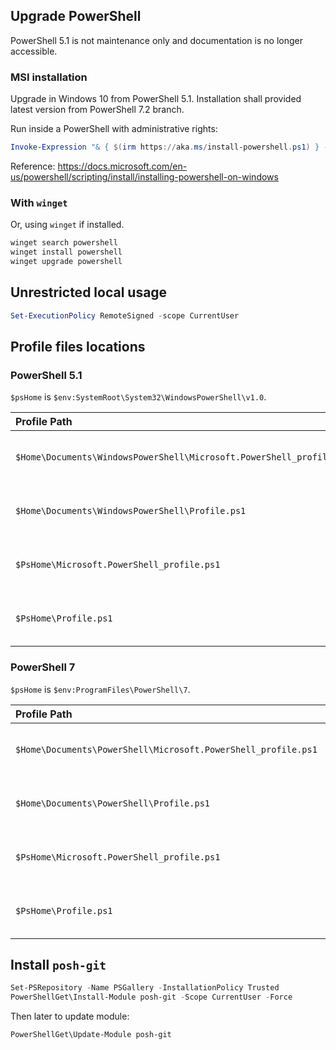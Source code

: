 ## Upgrade PowerShell

PowerShell 5.1 is not maintenance only and documentation is no longer accessible.

### MSI installation
Upgrade in Windows 10 from PowerShell 5.1. Installation shall provided latest version from PowerShell 7.2 branch.

Run inside a PowerShell with administrative rights:

```powershell
Invoke-Expression "& { $(irm https://aka.ms/install-powershell.ps1) } -UseMSI"
```

Reference: <https://docs.microsoft.com/en-us/powershell/scripting/install/installing-powershell-on-windows>

### With `winget`

Or, using `winget` if installed.

```powershell
winget search powershell
winget install powershell
winget upgrade powershell
```

## Unrestricted local usage

```powershell
Set-ExecutionPolicy RemoteSigned -scope CurrentUser
```

## Profile files locations

### PowerShell 5.1

`$psHome` is `$env:SystemRoot\System32\WindowsPowerShell\v1.0`.

| Profile Path | Scope |
|:------------|--------|
| `$Home\Documents\WindowsPowerShell\Microsoft.PowerShell_profile.ps1` | Current user, Current Host |
| `$Home\Documents\WindowsPowerShell\Profile.ps1` | Current User, All Hosts |
| `$PsHome\Microsoft.PowerShell_profile.ps1` | All Users, Current Host |
| `$PsHome\Profile.ps1` | All Users, All Hosts |

### PowerShell 7

`$psHome` is `$env:ProgramFiles\PowerShell\7`.

| Profile Path | Scope |
|:------------|--------|
| `$Home\Documents\PowerShell\Microsoft.PowerShell_profile.ps1` | Current user, Current Host |
| `$Home\Documents\PowerShell\Profile.ps1` | Current User, All Hosts |
| `$PsHome\Microsoft.PowerShell_profile.ps1` | All Users, Current Host |
| `$PsHome\Profile.ps1` | All Users, All Hosts |

## Install `posh-git`

```powershell
Set-PSRepository -Name PSGallery -InstallationPolicy Trusted
PowerShellGet\Install-Module posh-git -Scope CurrentUser -Force
```

Then later  to update module:

```powershell
PowerShellGet\Update-Module posh-git
```
